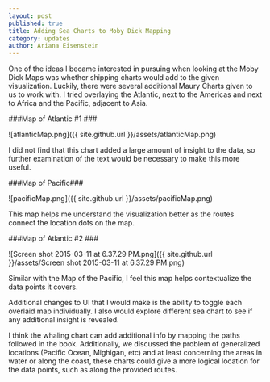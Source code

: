 ```yaml
---
layout: post
published: true
title: Adding Sea Charts to Moby Dick Mapping
category: updates
author: Ariana Eisenstein
---
```


One of the ideas I became interested in pursuing when looking at the Moby Dick Maps was whether shipping charts would add to the given visualization. Luckily, there were several additional Maury Charts given to us to work with. I tried overlaying the Atlantic, next to the Americas and next to Africa and the Pacific, adjacent to Asia.

###Map of Atlantic #1 ###

![atlanticMap.png]({{ site.github.url }}/assets/atlanticMap.png)

I did not find that this chart added a large amount of insight to the data, so further examination of the text would be necessary to make this more useful.

###Map of Pacific###

![pacificMap.png]({{ site.github.url }}/assets/pacificMap.png)


This map helps me understand the visualization better as the routes connect the location dots on the map.

###Map of Atlantic #2 ###

![Screen shot 2015-03-11 at 6.37.29 PM.png]({{ site.github.url }}/assets/Screen shot 2015-03-11 at 6.37.29 PM.png)

Similar with the Map of the Pacific, I feel this map helps contextualize the data points it covers.

Additional changes to UI that I would make is the ability to toggle each overlaid map individually. I also would explore different sea chart to see if any additional insight is revealed.

I think the whaling chart can add additional info by mapping the paths followed in the book. Additionally, we discussed the problem of generalized locations (Pacific Ocean, Mighigan, etc) and at least concerning the areas in water or along the coast, these charts could give a more logical location for the data points, such as along the provided routes.